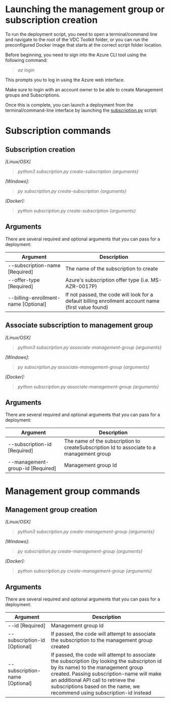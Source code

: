 # Launching the management group or subscription creation

To run the deployment script, you need to open a terminal/command line and
navigate to the root of the VDC Toolkit folder, or you can run the
preconfigured Docker image that starts at the correct script folder location.

Before beginning, you need to sign into the Azure CLI tool using the following
command:

>   *az login*

This prompts you to log in using the Azure web interface. 

Make sure to login with an account owner to be able to create Management groups and Subscriptions.

Once this is complete, you can launch a deployment from the
terminal/command-line interface by launching the
[subscription.py](../subscription.py)
script:

# Subscription commands

## Subscription creation

*[Linux/OSX]*

>   *python3 subscription.py create-subscription {arguments}*

*[Windows]:*

>   *py subscription.py create-subscription {arguments}*

*[Docker]:*

>   *python subscription.py create-subscription {arguments}*

## Arguments

There are several required and optional arguments that you can pass for a
deployment:

| **Argument**                             | **Description**                                                                                         |
|--------------------------------------|-----------------------------------------------------------------------------------------------------|
| \--subscription-name [Required]       | The name of the subscription to create                                                              |
| \--offer-type [Required]              | Azure's subscription offer type (i.e. MS-AZR-0017P)                                                 |
| \--billing-enrollment-name [Optional] | If not passed, the code will look for a default billing enrollment account name (first value found) |

## Associate subscription to management group 

*[Linux/OSX]*

>   *python3 subscription.py associate-management-group {arguments}*

*[Windows]:*

>   *py subscription.py associate-management-group {arguments}*

*[Docker]:*

>   *python subscription.py associate-management-group {arguments}*

## Arguments

There are several required and optional arguments that you can pass for a
deployment:

| **Argument**                         | **Description**                                                                              |
|----------------------------------|------------------------------------------------------------------------------------------|
| \--subscription-id [Required]     | The name of the subscription to createSubscription Id to associate to a management group |
| \--management-group-id [Required] | Management group Id                                                                      |

# Management group commands

## Management group creation

*[Linux/OSX]*

>   *python3 subscription.py create-management-group {arguments}*

*[Windows]:*

>   *py subscription.py create-management-group {arguments}*

*[Docker]:*

>   *python subscription.py create-management-group {arguments}*

## Arguments

There are several required and optional arguments that you can pass for a
deployment:

| **Argument**                       | **Description**                                                                                                                                                                                                                                                                                        |
|--------------------------------|----------------------------------------------------------------------------------------------------------------------------------------------------------------------------------------------------------------------------------------------------------------------------------------------------|
| \--id [Required]                | Management group Id                                                                                                                                                                                                                                                                                |
| \--subscription-id [Optional]   | If passed, the code will attempt to associate the subscription to the management group created                                                                                                                                                                                                     |
| \--subscription-name [Optional] | If passed, the code will attempt to associate the subscription (by looking the subscripton id by its name) to the management group created. Passing subscription-name will make an additional API call to retrieve the subscriptions based on the name, we recommend using subscription-id instead |
